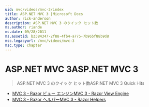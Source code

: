```yaml
---
uid: mvc/videos/mvc-3/index
title: ASP.NET MVC 3 |Microsoft Docs
author: rick-anderson
description: ASP.NET MVC 3 のクイック ヒット数
ms.author: riande
ms.date: 09/28/2011
ms.assetid: b3384347-2f88-4fb4-a775-7b96bf88b9d8
msc.legacyurl: /mvc/videos/mvc-3
msc.type: chapter
---
```

<a name="aspnet-mvc-3"></a><span data-ttu-id="d103e-103">ASP.NET MVC 3</span><span class="sxs-lookup"><span data-stu-id="d103e-103">ASP.NET MVC 3</span></span>
====================
> <span data-ttu-id="d103e-104">ASP.NET MVC 3 のクイック ヒット数</span><span class="sxs-lookup"><span data-stu-id="d103e-104">ASP.NET MVC 3 Quick Hits</span></span>


- [<span data-ttu-id="d103e-105">MVC 3 - Razor ビュー エンジン</span><span class="sxs-lookup"><span data-stu-id="d103e-105">MVC 3 - Razor View Engine</span></span>](mvc-3-razor-view-engine.md)
- [<span data-ttu-id="d103e-106">MVC 3 - Razor ヘルパー</span><span class="sxs-lookup"><span data-stu-id="d103e-106">MVC 3 - Razor Helpers</span></span>](mvc-3-razor-helpers.md)
